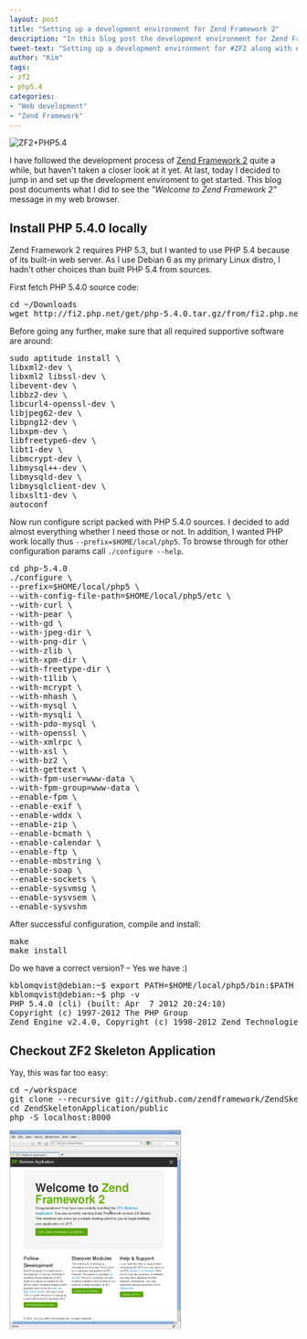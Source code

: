 ```yaml
---
layout: post
title: "Setting up a development environment for Zend Framework 2"
description: "In this blog post the development environment for Zend Framework 2 has been set up along with the PHP version 5.4.0"
tweet-text: "Setting up a development environment for #ZF2 along with #PHP5.4"
author: "Kim"
tags:
- zf2
- php5.4
categories:
- "Web development"
- "Zend Framework"
---
```


<img itemprop="image" src="{{ site.url }}/images/php54-plus-zf2-small.png" alt="ZF2+PHP5.4" />

I have followed the development process of [Zend Framework 2](http://framework.zend.com/zf2) quite a while, but haven't taken a closer look at it yet. At last, today I decided to jump in and set up the development enviroment to get started. This blog post documents what I did to see the _"Welcome to Zend Framework 2"_ message in my web browser.

## Install PHP 5.4.0 locally

Zend Framework 2 requires PHP 5.3, but I wanted to use PHP 5.4 because of its built-in web server. As I use Debian 6 as my primary Linux distro, I hadn't other choices than built PHP 5.4 from sources.

First fetch PHP 5.4.0 source code:

<pre class="prettyprint linenums lang-sh">
cd ~/Downloads
wget http://fi2.php.net/get/php-5.4.0.tar.gz/from/fi2.php.net/mirror -O - | tar -xvz
</pre>

Before going any further, make sure that all required supportive software are around:

<pre class="prettyprint linenums lang-sh">
sudo aptitude install \
libxml2-dev \
libxml2 libssl-dev \
libevent-dev \
libbz2-dev \
libcurl4-openssl-dev \
libjpeg62-dev \
libpng12-dev \
libxpm-dev \
libfreetype6-dev \
libt1-dev \
libmcrypt-dev \
libmysql++-dev \
libmysqld-dev \
libmysqlclient-dev \
libxslt1-dev \
autoconf
</pre>

Now run configure script packed with PHP 5.4.0 sources. I decided to add almost everything whether I need those or not. In addition, I wanted PHP work locally thus `--prefix=$HOME/local/php5`. To browse through for other configuration params call `./configure --help`.

<pre class="prettyprint linenums lang-sh">
cd php-5.4.0
./configure \
--prefix=$HOME/local/php5 \
--with-config-file-path=$HOME/local/php5/etc \
--with-curl \
--with-pear \
--with-gd \
--with-jpeg-dir \
--with-png-dir \
--with-zlib \
--with-xpm-dir \
--with-freetype-dir \
--with-t1lib \
--with-mcrypt \
--with-mhash \
--with-mysql \
--with-mysqli \
--with-pdo-mysql \
--with-openssl \
--with-xmlrpc \
--with-xsl \
--with-bz2 \
--with-gettext \
--with-fpm-user=www-data \
--with-fpm-group=www-data \
--enable-fpm \
--enable-exif \
--enable-wddx \
--enable-zip \
--enable-bcmath \
--enable-calendar \
--enable-ftp \
--enable-mbstring \
--enable-soap \
--enable-sockets \
--enable-sysvmsg \
--enable-sysvsem \
--enable-sysvshm
</pre>

After successful configuration, compile and install:

<pre class="prettyprint linenums lang-sh">
make
make install
</pre>

Do we have a correct version? &ndash; Yes we have :)

<pre class="prettyprint linenums lang-sh">
kblomqvist@debian:~$ export PATH=$HOME/local/php5/bin:$PATH
kblomqvist@debian:~$ php -v
PHP 5.4.0 (cli) (built: Apr  7 2012 20:24:10) 
Copyright (c) 1997-2012 The PHP Group
Zend Engine v2.4.0, Copyright (c) 1998-2012 Zend Technologies
</pre>


## Checkout ZF2 Skeleton Application

Yay, this was far too easy:

<pre class="prettyprint linenums lang-sh">
cd ~/workspace
git clone --recursive git://github.com/zendframework/ZendSkeletonApplication.git
cd ZendSkeletonApplication/public
php -S localhost:8000
</pre>

<img src="/images/zf2-welcome-screen.png" alt="Zend Framework 2 welcome screen" />
